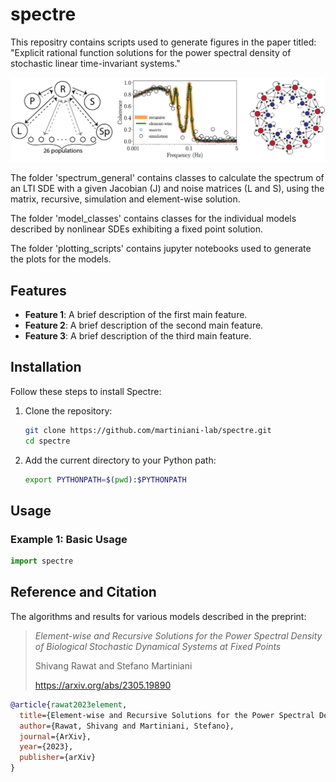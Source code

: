 # spectre

This repositry contains scripts used to generate figures in the paper titled: "Explicit rational function solutions for the power spectral density of stochastic linear time-invariant systems."

![](./figures/readme.png)


The folder 'spectrum_general' contains classes to calculate the spectrum of an LTI SDE with a given Jacobian (J) and noise matrices (L and S), using the matrix, recursive, simulation and element-wise solution.

The folder 'model_classes' contains classes for the individual models described by nonlinear SDEs exhibiting a fixed point solution. 

The folder 'plotting_scripts' contains jupyter notebooks used to generate the plots for the models.

## Features

- **Feature 1**: A brief description of the first main feature.
- **Feature 2**: A brief description of the second main feature.
- **Feature 3**: A brief description of the third main feature.

## Installation

Follow these steps to install Spectre:

1. Clone the repository:
    ```bash
    git clone https://github.com/martiniani-lab/spectre.git
    cd spectre
    ```
2. Add the current directory to your Python path:
    ```bash
    export PYTHONPATH=$(pwd):$PYTHONPATH
    ```

## Usage

### Example 1: Basic Usage
```python
import spectre
```

## Reference and Citation
The algorithms and results for various models described in the preprint:

> *Element-wise and Recursive Solutions for the Power Spectral Density of Biological Stochastic Dynamical Systems at Fixed Points*
> 
> Shivang Rawat and Stefano Martiniani
>
> https://arxiv.org/abs/2305.19890

```bibtex
@article{rawat2023element,
  title={Element-wise and Recursive Solutions for the Power Spectral Density of Biological Stochastic Dynamical Systems at Fixed Points},
  author={Rawat, Shivang and Martiniani, Stefano},
  journal={ArXiv},
  year={2023},
  publisher={arXiv}
}
```
